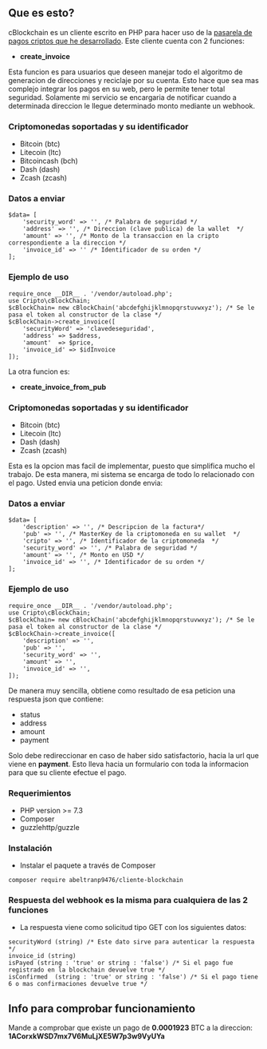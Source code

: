 
## Que es esto?
cBlockchain es un cliente escrito en PHP para hacer uso de la <a href= "https://blockchain.detecton.us">pasarela de pagos criptos que he desarrollado</a>. Este cliente cuenta con 2 funciones:

- **create_invoice**

Esta funcion es para usuarios que deseen manejar todo el algoritmo de generacion de direcciones y reciclaje por su cuenta. Esto hace que sea mas complejo integrar los pagos en su web, pero le permite tener total seguridad. Solamente mi servicio se encargaria de notificar cuando a determinada direccion le llegue determinado monto mediante un webhook.

### Criptomonedas soportadas y su identificador

- Bitcoin (btc)
- Litecoin (ltc)
- Bitcoincash (bch)
- Dash (dash)
- Zcash (zcash)

### Datos a enviar

```
$data= [   
    'security_word' => '', /* Palabra de seguridad */
    'address' => '', /* Direccion (clave publica) de la wallet  */
    'amount' => '', /* Monto de la transaccion en la cripto correspondiente a la direccion */
    'invoice_id' => '' /* Identificador de su orden */
];

```

### Ejemplo de uso 

```
require_once __DIR__ . '/vendor/autoload.php';
use Cripto\cBlockChain;
$cBlockChain= new cBlockChain('abcdefghijklmnopqrstuvwxyz'); /* Se le pasa el token al constructor de la clase */
$cBlockChain->create_invoice([
    'securityWord' => 'clavedeseguridad',
    'address' => $address,
    'amount'  => $price,
    'invoice_id' => $idInvoice
]);

```

La otra funcion es:

- **create_invoice_from_pub**

### Criptomonedas soportadas y su identificador

- Bitcoin (btc)
- Litecoin (ltc)
- Dash (dash)
- Zcash (zcash)

Esta es la opcion mas facil de implementar, puesto que simplifica mucho el trabajo. De esta manera, mi sistema se encarga de todo lo relacionado con el pago. Usted envia una peticion donde envia:

### Datos a enviar

```
$data= [   
    'description' => '', /* Descripcion de la factura*/
    'pub' => '', /* MasterKey de la criptomoneda en su wallet  */
    'cripto' => '', /* Identificador de la criptomoneda  */
    'security_word' => '', /* Palabra de seguridad */
    'amount' => '', /* Monto en USD */
    'invoice_id' => '', /* Identificador de su orden */
];

```

### Ejemplo de uso 

```
require_once __DIR__ . '/vendor/autoload.php';
use Cripto\cBlockChain;
$cBlockChain= new cBlockChain('abcdefghijklmnopqrstuvwxyz'); /* Se le pasa el token al constructor de la clase */
$cBlockChain->create_invoice([
    'description' => '',
    'pub' => '',
    'security_word' => '',
    'amount' => '',
    'invoice_id' => '',
]);

```

De manera muy sencilla, obtiene como resultado de esa peticion una respuesta json que contiene:

- status
- address
- amount
- payment

Solo debe redireccionar en caso de haber sido satisfactorio, hacia la url que viene en **payment**. Esto lleva hacia un formulario con toda la informacion para que su cliente efectue el pago.


### Requerimientos

- PHP version >= 7.3
- Composer
- guzzlehttp/guzzle



### Instalación
- Instalar el paquete a través de Composer

```
composer require abeltranp9476/cliente-blockchain
```



### Respuesta del webhook es la misma para cualquiera de las 2 funciones

- La respuesta viene como solicitud tipo GET con los siguientes datos:

```
securityWord (string) /* Este dato sirve para autenticar la respuesta */
invoice_id (string) 
isPayed (string : 'true' or string : 'false') /* Si el pago fue registrado en la blockchain devuelve true */
isConfirmed  (string : 'true' or string : 'false') /* Si el pago tiene 6 o mas confirmaciones devuelve true */

```

## Info para comprobar funcionamiento

Mande a comprobar que existe un pago de **0.0001923** BTC a la direccion: **1ACorxkWSD7mx7V6MuLjXE5W7p3w9VyUYa**